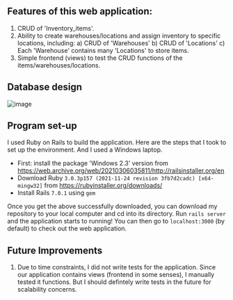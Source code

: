 ## Features of this web application:
1. CRUD of 'Inventory_items'.
2. Ability to create warehouses/locations and assign inventory to specific locations, including:
   a) CRUD of 'Warehouses'
   b) CRUD of 'Locations'
   c) Each 'Warehouse' contains many 'Locations' to store items.
3. Simple frontend (views) to test the CRUD functions of the items/warehouses/locations.

## Database design
   ![image](https://user-images.githubusercontent.com/45097607/150269665-4922e951-3bdf-4edd-93b0-a7297c5ec4ec.png)

## Program set-up
I used Ruby on Rails to build the application. Here are the steps that I took to set up the environment. And I used a Windows laptop.

- First: install the package 'Windows 2.3' version from https://web.archive.org/web/20210306035811/http://railsinstaller.org/en
- Download Ruby `3.0.3p157 (2021-11-24 revision 3fb7d2cadc) [x64-mingw32]` from https://rubyinstaller.org/downloads/
- Install Rails `7.0.1` using `gem`

Once you get the above successfully downloaded, you can download my repository to your local computer and cd into its directory. Run `rails server` and the application starts to running! You can then go to `localhost:3000` (by default) to check out the web application. 

## Future Improvements
1. Due to time constraints, I did not write tests for the application. Since our application contains views (frontend in some senses), I manually tested it functions. But I should defintely write tests in the future for scalability concerns.
